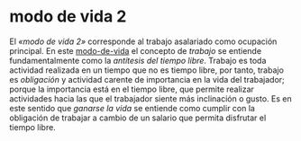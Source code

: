 # modo de vida 2

El *«modo de vida 2»* corresponde al trabajo asalariado como ocupación principal. En este [modo-de-vida](modo-de-vida.md) el concepto de *trabajo* se entiende fundamentalmente como la *antítesis del tiempo libre*. Trabajo es toda actividad realizada en un tiempo que no es tiempo libre, por tanto, trabajo es *obligación* y actividad carente de importancia en la vida del trabajador; porque la importancia está en el tiempo libre, que permite realizar actividades hacia las que el trabajador siente más inclinación o gusto. Es en este sentido que *ganarse la vida* se entiende como cumplir con la obligación de trabajar a cambio de un salario que permita disfrutar el tiempo libre.
